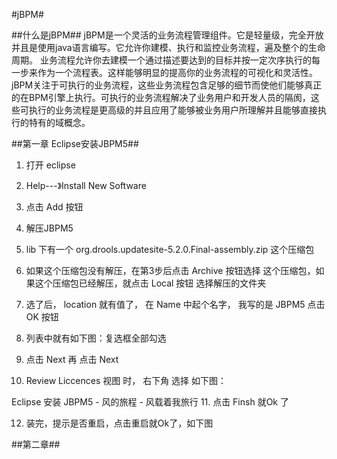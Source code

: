 #jBPM#

##什么是jBPM##
jBPM是一个灵活的业务流程管理组件。它是轻量级，完全开放并且是使用java语言编写。它允许你建模、执行和监控业务流程，遍及整个的生命周期。
业务流程允许你去建模一个通过描述要达到的目标并按一定次序执行的每一步来作为一个流程表。这样能够明显的提高你的业务流程的可视化和灵活性。jBPM关注于可执行的业务流程，这些业务流程包含足够的细节而使他们能够真正的在BPM引擎上执行。可执行的业务流程解决了业务用户和开发人员的隔阂，这些可执行的业务流程是更高级的并且应用了能够被业务用户所理解并且能够直接执行的特有的域概念。

##第一章 Eclipse安装JBPM5##
1. 打开 eclipse

2.   Help---》Install New Software

3.  点击 Add  按钮

4.  解压JBPM5  

5.  lib  下有一个  org.drools.updatesite-5.2.0.Final-assembly.zip  这个压缩包

6. 如果这个压缩包没有解压，在第3步后点击 Archive 按钮选择 这个压缩包，如果这个压缩包已经解压，就点击 Local 按钮 选择解压的文件夹

7. 选了后， location  就有值了， 在 Name 中起个名字， 我写的是  JBPM5   点击 OK  按钮

8. 列表中就有如下图：复选框全部勾选

9. 点击  Next   再   点击 Next

10.  Review Liccences   视图  时，  右下角  选择  如下图：

Eclipse 安装 JBPM5 - 风的旅程 - 风载着我旅行
11.   点击  Finsh  就Ok  了

12.  装完，提示是否重启，点击重启就Ok了，如下图
     [](http://img9.ph.126.net/DjSb-4J98kxjzQKdjkeMQw==/2730307274110429689.png?raw=true)
 
 
##第二章##
